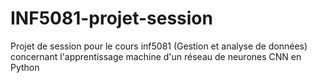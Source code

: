 # INF5081-projet-session
Projet de session pour le cours inf5081 (Gestion et analyse de données) concernant l'apprentissage machine d'un réseau de neurones CNN en Python
